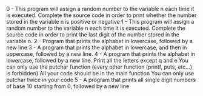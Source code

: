 0 - This program will assign a random number to the variable n each time it is
	executed. Complete the source code in order to print whether the number stored
	in the variable n is positive or negative
1 - This program will assign a random number to the variable n each time it is
	executed. Complete the source code in order to print the last digit of the
	number stored in the variable n.
2 -  Program that prints the alphabet in lowercase, followed by a new line
3 -  A program that prints the alphabet in lowercase, and then in
	uppercase, followed by a new line.
4 - A program that prints the alphabet in lowercase, followed by a new line.
	Print all the letters except q and e
	You can only use the putchar function (every other function (printf, puts, etc…)
		is forbidden)
	All your code should be in the main function
	You can only use putchar twice in your code
5 - A program that prints all single digit numbers of base 10 starting from 0,
  	followed by a new line





























